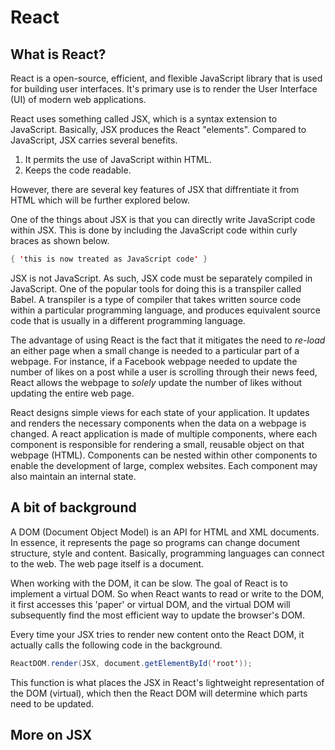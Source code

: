 # React

## What is React?

React is a open-source, efficient, and flexible JavaScript library that is used for building user interfaces. It's primary use is to render the User Interface (UI) of modern web applications. 

React uses something called JSX, which is a syntax extension to JavaScript. Basically, JSX produces the React "elements". Compared to JavaScript, JSX carries several benefits.

1. It permits the use of JavaScript within HTML.
2. Keeps the code readable.

However, there are several key features of JSX that diffrentiate it from HTML which will be further explored below.

One of the things about JSX is that you can directly write JavaScript code within JSX. This is done by including the JavaScript code within curly braces as shown below.

```Java
{ 'this is now treated as JavaScript code' }
```

JSX is not JavaScript. As such, JSX code must be separately compiled in JavaScript. One of the popular tools for doing this is a transpiler called Babel. A transpiler is a type of compiler that takes written source code within a particular programming language, and produces equivalent source code that is usually in a different programming language. 

The advantage of using React is the fact that it mitigates the need to *re-load* an either page when a small change is needed to a particular part of a webpage. For instance, if a Facebook webpage needed to update the number of likes on a post while a user is scrolling through their news feed, React allows the webpage to *solely* update the number of likes without updating the entire web page.

React designs simple views for each state of your application. It updates and renders the necessary components when the data on a webpage is changed. A react application is made of multiple components, where each component is responsible for rendering a small, reusable object on that webpage (HTML). Components can be nested within other components to enable the development of large, complex websites. Each component may also maintain an internal state.

## A bit of background

A DOM (Document Object Model) is an API for HTML and XML documents. In essence, it represents the page so programs can change document structure, style and content. Basically, programming languages can connect to the web. The web page itself is a document. 

When working with the DOM, it can be slow. The goal of React is to implement a virtual DOM. So when React wants to read or write to the DOM, it first accesses this 'paper' or virtual DOM, and the virtual DOM will subsequently find the most efficient way to update the browser's DOM. 

Every time your JSX tries to render new content onto the React DOM, it actually calls the following code in the background. 

```Java
ReactDOM.render(JSX, document.getElementById('root'));
```

This function is what places the JSX in React's lightweight representation of the DOM (virtual), which then the React DOM will determine which parts need to be updated.

## More on JSX

